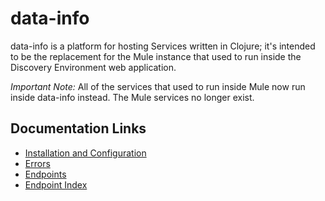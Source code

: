 # data-info

data-info is a platform for hosting Services written in Clojure; it's intended to
be the replacement for the Mule instance that used to run inside the Discovery
Environment web application.

*Important Note:* All of the services that used to run inside Mule now run
inside data-info instead.  The Mule services no longer exist.

## Documentation Links

* [Installation and Configuration](doc/install.md)
* [Errors](doc/errors.md)
* [Endpoints](doc/endpoints.md)
* [Endpoint Index](doc/endpoint-index.md)
